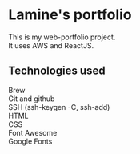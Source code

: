 # Lamine's portfolio

This is my web-portfolio project.   
It uses AWS and ReactJS. 

## Technologies used

Brew  
Git and github  
SSH (ssh-keygen -C, ssh-add)  
HTML  
CSS  
Font Awesome  
Google Fonts  
